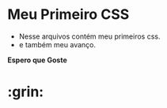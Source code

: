 # Meu Primeiro CSS
 - Nesse arquivos contém meu primeiros css.
 - e também meu avanço.

**Espero que Goste**

<h1>:grin:
